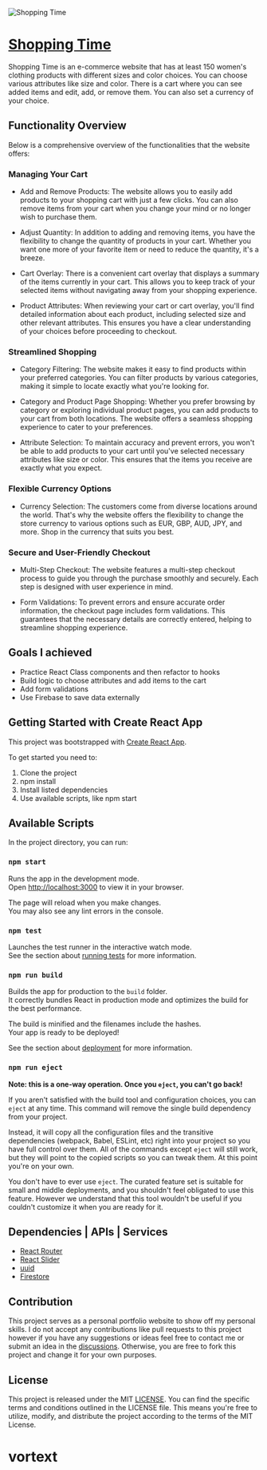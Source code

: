 ![Shopping Time](https://raw.githubusercontent.com/catherineisonline/shopping-time/main/src/assets/images/project-preview.webp)

# [Shopping Time](https://shopping-time.vercel.app/)
Shopping Time is an e-commerce website that has at least 150 women's clothing products with different sizes and color choices. You can choose various attributes like size and color. There is a cart where you can see added items and edit, add, or remove them. You can also set a currency of your choice.

## Functionality Overview
Below is a comprehensive overview of the functionalities that the website offers:

### Managing Your Cart
- Add and Remove Products: The website allows you to easily add products to your shopping cart with just a few clicks. You can also remove items from your cart when you change your mind or no longer wish to purchase them.

- Adjust Quantity: In addition to adding and removing items, you have the flexibility to change the quantity of products in your cart. Whether you want one more of your favorite item or need to reduce the quantity, it's a breeze.

- Cart Overlay: There is a convenient cart overlay that displays a summary of the items currently in your cart. This allows you to keep track of your selected items without navigating away from your shopping experience.

- Product Attributes: When reviewing your cart or cart overlay, you'll find detailed information about each product, including selected size and other relevant attributes. This ensures you have a clear understanding of your choices before proceeding to checkout.

### Streamlined Shopping
- Category Filtering: The website makes it easy to find products within your preferred categories. You can filter products by various categories, making it simple to locate exactly what you're looking for.

- Category and Product Page Shopping: Whether you prefer browsing by category or exploring individual product pages, you can add products to your cart from both locations. The website offers a seamless shopping experience to cater to your preferences.

- Attribute Selection: To maintain accuracy and prevent errors, you won't be able to add products to your cart until you've selected necessary attributes like size or color. This ensures that the items you receive are exactly what you expect.

### Flexible Currency Options
- Currency Selection: The customers come from diverse locations around the world. That's why the website offers the flexibility to change the store currency to various options such as EUR, GBP, AUD, JPY, and more. Shop in the currency that suits you best.

### Secure and User-Friendly Checkout
- Multi-Step Checkout: The website features a multi-step checkout process to guide you through the purchase smoothly and securely. Each step is designed with user experience in mind.

- Form Validations: To prevent errors and ensure accurate order information, the checkout page includes form validations. This guarantees that the necessary details are correctly entered, helping to streamline shopping experience.

## Goals I achieved
- Practice React Class components and then refactor to hooks
- Build logic to choose attributes and add items to the cart
- Add form validations
- Use Firebase to save data externally


## Getting Started with Create React App

This project was bootstrapped with [Create React App](https://github.com/facebook/create-react-app).

To get started you need to:

1. Clone the project
2. npm install
3. Install listed dependencies
4. Use available scripts, like npm start

## Available Scripts <a id="scripts"></a>

In the project directory, you can run:

### `npm start`

Runs the app in the development mode.\
Open [http://localhost:3000](http://localhost:3000) to view it in your browser.

The page will reload when you make changes.\
You may also see any lint errors in the console.

### `npm test`

Launches the test runner in the interactive watch mode.\
See the section about [running tests](https://facebook.github.io/create-react-app/docs/running-tests) for more information.

### `npm run build`

Builds the app for production to the `build` folder.\
It correctly bundles React in production mode and optimizes the build for the best performance.

The build is minified and the filenames include the hashes.\
Your app is ready to be deployed!

See the section about [deployment](https://facebook.github.io/create-react-app/docs/deployment) for more information.

### `npm run eject`

**Note: this is a one-way operation. Once you `eject`, you can't go back!**

If you aren't satisfied with the build tool and configuration choices, you can `eject` at any time. This command will remove the single build dependency from your project.

Instead, it will copy all the configuration files and the transitive dependencies (webpack, Babel, ESLint, etc) right into your project so you have full control over them. All of the commands except `eject` will still work, but they will point to the copied scripts so you can tweak them. At this point you're on your own.

You don't have to ever use `eject`. The curated feature set is suitable for small and middle deployments, and you shouldn't feel obligated to use this feature. However we understand that this tool wouldn't be useful if you couldn't customize it when you are ready for it.

## Dependencies | APIs | Services 

- [React Router](https://www.npmjs.com/package/react-router-dom)
- [React Slider](https://www.npmjs.com/package/react-simple-image-slider)
- [uuid](https://www.npmjs.com/package/uuid)
- [Firestore](https://firebase.google.com/docs/firestore)

## Contribution <a id="contribution"></a>

This project serves as a personal portfolio website to show off my personal skills. I do not accept any contributions like pull requests to this project however if you have any suggestions or ideas feel free to contact me or submit an idea in the [discussions](https://github.com/catherineisonline/shopping-time/discussions). Otherwise, you are free to fork this project and change it for your own purposes. 

## License  <a id="license"></a>
This project is released under the MIT [LICENSE](https://github.com/catherineisonline/shopping-time/blob/main/LICENSE). You can find the specific terms and conditions outlined in the LICENSE file. This means you're free to utilize, modify, and distribute the project according to the terms of the MIT License.
# vortext
